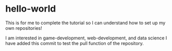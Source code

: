 # hello-world
This is for me to complete the tutorial so I can understand how to set up my own repositories!

I am interested in game-development, web-development, and data science
I have added this commit to test the pull function of the repository.
